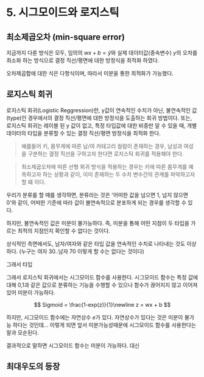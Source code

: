 # 5. 시그모이드와 로지스틱 

## 최소제곱오차 (min-square error)

지금까지 다룬 방식은 모두, 임의의 $wx+b = \hat y$와 실제 데이터값(종속변수) $y$의 오차를 최소화 하는 방식으로 결정 직선/평면에 대한 방정식을 최적화 하였다.

오차제곱합에 대한 식은 다항식이며, 따라서 미분을 통한 최적화가 가능했다. 

## 로지스틱 회귀

로지스틱 회귀(Logistic Reggression)란, y값이 연속적인 수치가 아닌, 불연속적인 값(type)인 경우에서의 결정 직선/평면에 대한 방정식을 도출하는 회귀 방법이다. 또는, 로지스틱 회귀는 레이블 된 y 값이 없고, 특정 타입값에 대한 비중만 알 수 있을 때, 개별 데이터의 타입을 분류할 수 있는 결정 직선/평면 방정식을 최적화 한다. 

> 예를들어 키, 몸무게에 따른 남/여 카테고리 컬럼이 존재하는 경우, 남성과 여성을 구분하는 결정 직선을 구하고자 한다면 로지스틱 회귀를 적용해야 한다.

> 최소제곱오차에 따른 선형 회귀 방식을 적용하는 경우는 키에 따른 몸무게를 예측하고자 하는 상황과 같이, 이미 존재하는 두 수치 변수간의 관계를 파악하고자 할 떄 이다.

우리가 분류를 할 때를 생각하면, 분류라는 것은 '어떠한 값을 넘으면 1, 넘지 않으면 0'와 같이, 어떠한 기준에 따라 값이 불연속적으로 분포하게 되는 경우를 생각할 수 있다.

하지만, 불연속적인 값은 미분이 불가능하다. 즉, 미분을 통해 어떤 지점이 두 타입을 가르는 최적의 지점인지 확인할 수 없다는 것이다. 

상식적인 측면에서도, 남자/여자와 같은 타입 값을 연속적인 수치로 나타내는 것도 이상하다. (누구는 여자 30..남자 70 이렇게 할 수는 없다는 것이다)

그래서 타입 

그래서 로지스틱 회귀에서는 시그모이드 함수를 사용한다. 시그모이드 함수는 특정 값에 대해 0,1과 같은 값으로 분류하는 기능을 수행할 수 있으나 함수가 끊어지지 않고 이어져있어 미분이 가능하다.

$$
Sigmoid = \frac{1-exp(z)}{1}\newline
z = wx + b
$$

하지만, 시그모이드 함수에는 자연상수 $e$가 있다. 자연상수가 있다는 것은 미분이 불가능 하다는 것인데... 이렇게 되면 앞서 미분가능성때문에 시그모이드 함수를 사용한다는 말과 모순된다.

결과적으로 말하면 시그모이드 함수는 미분이 가능하다. 대신 

## 최대우도의 등장

